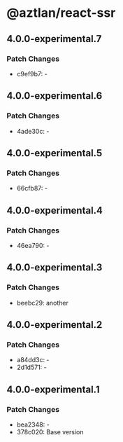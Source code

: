 # @aztlan/react-ssr

## 4.0.0-experimental.7

### Patch Changes

- c9ef9b7: -

## 4.0.0-experimental.6

### Patch Changes

- 4ade30c: -

## 4.0.0-experimental.5

### Patch Changes

- 66cfb87: -

## 4.0.0-experimental.4

### Patch Changes

- 46ea790: -

## 4.0.0-experimental.3

### Patch Changes

- beebc29: another

## 4.0.0-experimental.2

### Patch Changes

- a84dd3c: -
- 2d1d571: -

## 4.0.0-experimental.1

### Patch Changes

- bea2348: -
- 378c020: Base version
